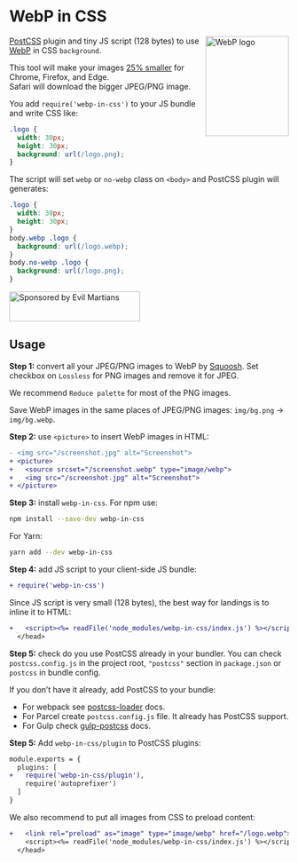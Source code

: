 # WebP in CSS

<img src="https://ai.github.io/webp-in-css/webp-logo.svg" align="right"
     alt="WebP logo" width="150" height="180">

[PostCSS] plugin and tiny JS script (128 bytes) to use [WebP] in CSS `background`.

This tool will make your images [25% smaller] for Chrome, Firefox, and Edge.
Safari will download the bigger JPEG/PNG image.

You add `require('webp-in-css')` to your JS bundle and write CSS like:

```css
.logo {
  width: 30px;
  height: 30px;
  background: url(/logo.png);
}
```

The script will set `webp` or `no-webp` class on `<body>`
and PostCSS plugin will generates:

```css
.logo {
  width: 30px;
  height: 30px;
}
body.webp .logo {
  background: url(/logo.webp);
}
body.no-webp .logo {
  background: url(/logo.png);
}
```

[25% smaller]: https://developers.google.com/speed/webp/docs/webp_lossless_alpha_study#results
[PostCSS]: https://github.com/postcss/postcss
[WebP]: https://en.wikipedia.org/wiki/WebP

<a href="https://evilmartians.com/?utm_source=webp-in-css">
  <img src="https://evilmartians.com/badges/sponsored-by-evil-martians.svg"
       alt="Sponsored by Evil Martians" width="236" height="54">
</a>


## Usage

**Step 1:** convert all your JPEG/PNG images to WebP by [Squoosh].
Set checkbox on `Lossless` for PNG images and remove it for JPEG.

We recommend `Reduce palette` for most of the PNG images.

Save WebP images in the same places of JPEG/PNG images:
`img/bg.png` → `img/bg.webp`.

**Step 2:** use `<picture>` to insert WebP images in HTML:

```diff html
- <img src="/screenshot.jpg" alt="Screenshot">
+ <picture>
+   <source srcset="/screenshot.webp" type="image/webp">
+   <img src="/screenshot.jpg" alt="Screenshot">
+ </picture>
```

**Step 3:** install `webp-in-css`. For npm use:

```sh
npm install --save-dev webp-in-css
```

For Yarn:

```sh
yarn add --dev webp-in-css
```

**Step 4:** add JS script to your client-side JS bundle:

```diff js
+ require('webp-in-css')
```

Since JS script is very small (128 bytes), the best way for landings
is to inline it to HTML:

```diff html
+   <script><%= readFile('node_modules/webp-in-css/index.js') %></script>
  </head>
```

**Step 5:** check do you use PostCSS already in your bundler.
You can check `postcss.config.js` in the project root,
`"postcss"` section in `package.json` or `postcss` in bundle config.

If you don’t have it already, add PostCSS to your bundle:

* For webpack see [postcss-loader] docs.
* For Parcel create `postcss.config.js` file.
  It already has PostCSS support.
* For Gulp check [gulp-postcss] docs.

**Step 5:** Add `webp-in-css/plugin` to PostCSS plugins:

```diff js
module.exports = {
  plugins: [
+   require('webp-in-css/plugin'),
    require('autoprefixer')
  ]
}
```

We also recommend to put all images from CSS to preload content:

```diff html
+   <link rel="preload" as="image" type="image/webp" href="/logo.webp">
    <script><%= readFile('node_modules/webp-in-css/index.js') %></script>
  </head>
```

[postcss-loader]: https://github.com/postcss/postcss-loader#usage
[gulp-postcss]: https://github.com/postcss/gulp-postcss
[Squoosh]: https://squoosh.app/
